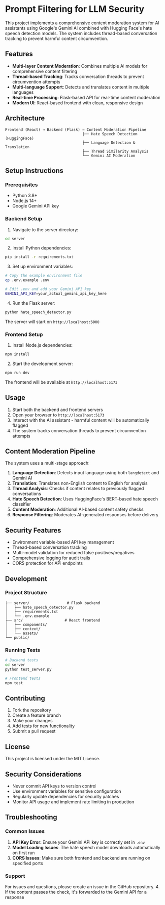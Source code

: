 # Prompt Filtering for LLM Security

This project implements a comprehensive content moderation system for AI assistants using Google's Gemini AI combined with Hugging Face's hate speech detection models. The system includes thread-based conversation tracking to prevent harmful content circumvention.

## Features

- **Multi-layer Content Moderation**: Combines multiple AI models for comprehensive content filtering
- **Thread-based Tracking**: Tracks conversation threads to prevent circumvention attempts
- **Multi-language Support**: Detects and translates content in multiple languages
- **Real-time Processing**: Flask-based API for real-time content moderation
- **Modern UI**: React-based frontend with clean, responsive design

## Architecture

```
Frontend (React) → Backend (Flask) → Content Moderation Pipeline
                                   ├── Hate Speech Detection (HuggingFace)
                                   ├── Language Detection & Translation
                                   ├── Thread Similarity Analysis
                                   └── Gemini AI Moderation
```

## Setup Instructions

### Prerequisites

- Python 3.8+
- Node.js 14+
- Google Gemini API key

### Backend Setup

1. Navigate to the server directory:
```bash
cd server
```

2. Install Python dependencies:
```bash
pip install -r requirements.txt
```

3. Set up environment variables:
```bash
# Copy the example environment file
cp .env.example .env

# Edit .env and add your Gemini API key
GEMINI_API_KEY=your_actual_gemini_api_key_here
```

4. Run the Flask server:
```bash
python hate_speech_detector.py
```

The server will start on `http://localhost:5000`

### Frontend Setup

1. Install Node.js dependencies:
```bash
npm install
```

2. Start the development server:
```bash
npm run dev
```

The frontend will be available at `http://localhost:5173`

## Usage

1. Start both the backend and frontend servers
2. Open your browser to `http://localhost:5173`
3. Interact with the AI assistant - harmful content will be automatically flagged
4. The system tracks conversation threads to prevent circumvention attempts

## Content Moderation Pipeline

The system uses a multi-stage approach:

1. **Language Detection**: Detects input language using both `langdetect` and Gemini AI
2. **Translation**: Translates non-English content to English for analysis
3. **Thread Analysis**: Checks if content relates to previously flagged conversations
4. **Hate Speech Detection**: Uses HuggingFace's BERT-based hate speech classifier
5. **Content Moderation**: Additional AI-based content safety checks
6. **Response Filtering**: Moderates AI-generated responses before delivery

## Security Features

- Environment variable-based API key management
- Thread-based conversation tracking
- Multi-model validation for reduced false positives/negatives
- Comprehensive logging for audit trails
- CORS protection for API endpoints

## Development

### Project Structure

```
├── server/                 # Flask backend
│   ├── hate_speech_detector.py
│   ├── requirements.txt
│   └── .env.example
├── src/                   # React frontend
│   ├── components/
│   ├── context/
│   └── assets/
└── public/
```

### Running Tests

```bash
# Backend tests
cd server
python test_server.py

# Frontend tests
npm test
```

## Contributing

1. Fork the repository
2. Create a feature branch
3. Make your changes
4. Add tests for new functionality
5. Submit a pull request

## License

This project is licensed under the MIT License.

## Security Considerations

- Never commit API keys to version control
- Use environment variables for sensitive configuration
- Regularly update dependencies for security patches
- Monitor API usage and implement rate limiting in production

## Troubleshooting

### Common Issues

1. **API Key Error**: Ensure your Gemini API key is correctly set in `.env`
2. **Model Loading Issues**: The hate speech model downloads automatically on first run
3. **CORS Issues**: Make sure both frontend and backend are running on specified ports

### Support

For issues and questions, please create an issue in the GitHub repository.
4. If the content passes the check, it's forwarded to the Gemini API for a response